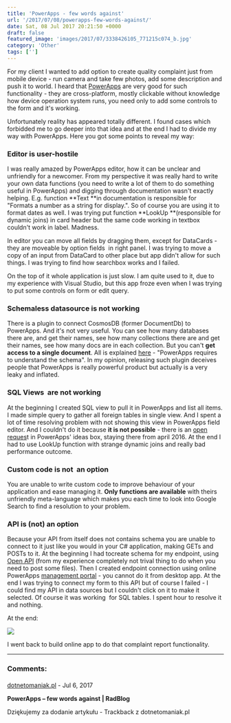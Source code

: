 ```yaml
---
title: 'PowerApps - few words against'
url: '/2017/07/08/powerapps-few-words-against/'
date: Sat, 08 Jul 2017 20:21:50 +0000
draft: false
featured_image: 'images/2017/07/3338426105_771215c074_b.jpg'
category: 'Other'
tags: ['']
---
```


For my client I wanted to add option to create quality complaint just from mobile device - run camera and take few photos, add some description and push it to world. I heard that [PowerApps](https://powerapps.microsoft.com/pl-pl/) are very good for such functionality - they are cross-platform, mostly clickable without knowledge how device operation system runs, you need only to add some controls to the form and it's working.

Unfortunately reality has appeared totally different. I found cases which forbidded me to go deeper into that idea and at the end I had to divide my way with PowerApps. Here you got some points to reveal my way:

### Editor is user-hostile

I was really amazed by PowerApps editor, how it can be unclear and unfriendly for a newcomer. From my perspective it was really hard to write your own data functions (you need to write a lot of them to do something useful in PowerApps) and digging through documentation wasn't exactly helping. E.g. function **Text **in documentation is responsible for "Formats a number as a string for display.". So of course you are using it to format dates as well. I was trying put function **LookUp **(responsible for dynamic joins) in card header but the same code working in textbox couldn't work in label. Madness.

In editor you can move all fields by dragging them, except for DataCards - they are moveable by option fields  in right panel. I was trying to move a copy of an input from DataCard to other place but app didn't allow for such things. I was trying to find how searchbox works and I failed.

On the top of it whole application is just slow. I am quite used to it, due to my experience with Visual Studio, but this app froze even when I was trying to put some controls on form or edit query.

### Schemaless datasource is not working

There is a plugin to connect CosmosDB (former DocumentDb) to PowerApps. And it's not very useful. You can see how many databases there are, and get their names, see how many collections there are and get their names, see how many docs are in each collection. But you can't **get access to a single document**. All is explained [here](https://powerusers.microsoft.com/t5/PowerApps-Forum/PowerApp-DocumentDB/td-p/30387) - "PowerApps requires to understand the schema". In my opinion, releasing such plugin deceives people that PowerApps is really powerful product but actually is a very leaky and inflated.

### SQL Views  are not working

At the beginning I created SQL view to pull it in PowerApps and list all items. I made simple query to gather all foreign tables in single view. And I spent a lot of time resolving problem with not showing this view in PowerApps field editor. And I couldn't do it because **it is not possible** - there is an [open reques](https://powerusers.microsoft.com/t5/PowerApps-Ideas/PowerApps-must-also-see-SQL-Azure-Queries-not-only-Tables/idi-p/863)t in PowerApps' ideas box, staying there from april 2016. At the end I had to use LookUp function with strange dynamic joins and really bad performance outcome.

### Custom code is not  an option

You are unable to write custom code to improve behaviour of your application and ease managing it. **Only functions are available** with theirs unfriendly meta-language which makes you each time to look into Google Search to find a resolution to your problem.

### API is (not) an option

Because your API from itself does not contains schema you are unable to connect to it just like you would in your C# application, making GETs and POSTs to it. At the beginning I had tocreate schema for my endpoint, using [Open API](https://swagger.io/getting-started/) (from my experience completely not trival thing to do when you need to post some files). Then I created endpoint connection using online PowerApps [management portal](https://powerapps.microsoft.com/pl-pl/tutorials/register-custom-api/) \- you cannot do it from desktop app. At the end I was trying to connect my form to this API but of course I failed - I could find my API in data sources but I couldn't click on it to make it selected. Of course it was working  for SQL tables. I spent hour to resolve it and nothing.

At the end:

![](https://cdn.someecards.com/someecards/usercards/1346750453712_6755651.png)

I went back to build online app to do that complaint report functionality.

---
### Comments:
#### 
[dotnetomaniak.pl](http://dotnetomaniak.pl/PowerApps-few-words-against-RadBlog "") - <time datetime="2017-07-08 21:23:58">Jul 6, 2017</time>

**PowerApps – few words against | RadBlog**

Dziękujemy za dodanie artykułu - Trackback z dotnetomaniak.pl
